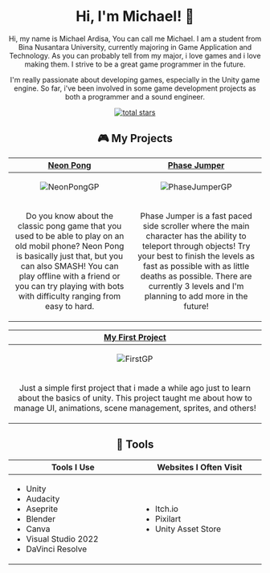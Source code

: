 <h1 align="center">Hi, I'm Michael! 👋</h1>

<p align="center"> 
Hi, my name is Michael Ardisa, You can call me Michael. I am a student from Bina Nusantara University, currently majoring in Game Application and Technology. As you can probably tell from my major, i love games and i love making them. I strive to be a great game programmer in the future. 
</p>

<p align="center">
      I'm really passionate about developing games, especially in the Unity game engine. So far, i've been involved in some game development projects as both a programmer and a sound engineer.
</p>

<p align="center">
      <a href="https://github.com/MicksS1?tab=repositories&sort=stargazers">
         <img alt="total stars" title="Total stars on GitHub" src="https://custom-icon-badges.demolab.com/github/stars/MicksS1?color=55960c&style=for-the-badge&labelColor=488207&logo=star"/>
      </a>
   </p>

<h2 align="center">🎮 My Projects</h2>

<!-- ============================================= -->
<table>
  <thead>
    <tr>
      <th width="500px" align="center"><a href="https://github.com/MicksS1/Pong-GameProg">Neon Pong</th>
      <th width="500px" align="center"><a href="https://github.com/MicksS1/SideScroll-GameProg">Phase Jumper</th>
    </tr>
  </thead>
        
  <tbody>
  <tr width="500px" align="center">
  <td>

  ![NeonPongGP](https://github.com/MicksS1/MicksS1/assets/158981991/bde0fa30-dbf9-4dba-87db-9663d90863a9)

  </td>
   
  <td>

![PhaseJumperGP](https://github.com/MicksS1/MicksS1/assets/158981991/98ed7b8e-1cf2-4b52-8918-8d6935be908b)

  </td>
  </tr>
  
  <tr width="500px">
    <td valign="text-top">
      <p align="center">
        Do you know about the classic pong game that you used to be able to play on an old mobil phone? Neon Pong is basically just that, but you can also SMASH! You can play offline with a friend or you can try playing with bots with difficulty ranging from easy to hard.
      </p>
    </td>
    <td valign="text-top">
      <p align="center">
        Phase Jumper is a fast paced side scroller where the main character has the ability to teleport through objects! Try your best to finish the levels as fast as                 possible with as little deaths as possible. There are currently 3 levels and I'm planning to add more    in the future!
      </p>
    </td>
  </tr>
  
  </tbody>
</table>

<!-- ============================================= -->
<table>
  <thead>
    <tr>
      <th width="500px" align="center"><a href="https://github.com/MicksS1/FirstProject-GameProg">My First Project</th>
    </tr>
  </thead>
  <tbody>
  <tr width="500px" align="center">
  <td>
    
![FirstGP](https://github.com/MicksS1/MicksS1/assets/158981991/07bde379-34d4-42e1-be41-d0a906c783e6)

  </td>
  </tr>
    <tr width="500px">
      <td valign="text-top">
        <p align="center">
          Just a simple first project that i made a while ago just to learn about the basics of unity. This project taught me about how to manage UI, animations, scene management, sprites, and others!
        </p>
      </td>
  </tr>
  

  </tbody>
</table>

<!-- ============================================= -->
<h2 align="center">🔧 Tools</h2>

<table>
  <thead>
    <tr>
      <th width="500px" align="center">Tools I Use </th>
      <th width="500px" align="center">Websites I Often Visit</th>
    </tr>
  </thead>
  <tbody>
  <tr width="500px" align="left">
  <td>

  - Unity
  - Audacity
  - Aseprite
  - Blender
  - Canva
  - Visual Studio 2022
  - DaVinci Resolve
  
  </td>
  <td>

  - Itch.io
  - Pixilart
  - Unity Asset Store

  </td>
  </tr>
  </tbody>
</table>
<!-- ============================================= -->
